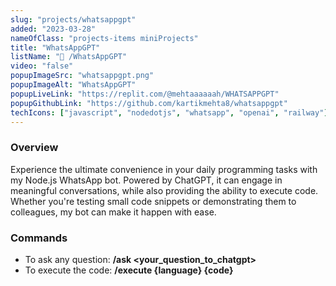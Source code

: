 ```yaml
---
slug: "projects/whatsappgpt"
added: "2023-03-28"
nameOfClass: "projects-items miniProjects"
title: "WhatsAppGPT"
listName: "💬 /WhatsAppGPT"
video: "false"
popupImageSrc: "whatsappgpt.png"
popupImageAlt: "WhatsAppGPT"
popupLiveLink: "https://replit.com/@mehtaaaaaah/WHATSAPPGPT"
popupGithubLink: "https://github.com/kartikmehta8/whatsappgpt"
techIcons: ["javascript", "nodedotjs", "whatsapp", "openai", "railway"]
---
```


### Overview

Experience the ultimate convenience in your daily programming tasks with my Node.js WhatsApp bot. Powered by ChatGPT, it can engage in meaningful conversations, while also providing the ability to execute code. Whether you're testing small code snippets or demonstrating them to colleagues, my bot can make it happen with ease.

### Commands

- To ask any question:
  **/ask <your_question_to_chatgpt>**
- To execute the code:
  **/execute {language} {code}**

